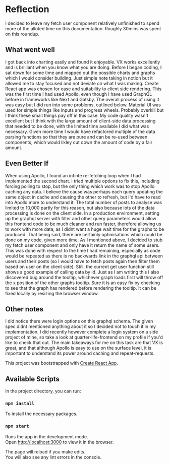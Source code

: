 # Reflection
I decided to leave my fetch user component relatively unfinished to spend more of the alloted time on this documentation. Roughly 30mins was spent on this roundup.

## What went well
I got back into charting easily and found it enjoyable. VX works excellently and is brilliant when you know what you are doing. Before I began coding, I sat down for some time and mapped out the possible charts and graphs which I would consider building. Just simple note taking in notion but it allowed me to stay focused and not deviate on what I was making. Create React app was chosen for ease and suitability to client side rendering. This was the first time I had used Apollo, even though I have used GraphQL before in frameworks like Next and Gatsby. The overall process of using it was easy but I did run into some problems, outlined below. Material UI was used for simple things like inputs and progress wheels. Probably overkill but I think these small things pay off in this case. My code quality wasn't excellent but I think with the large amount of client-side data processing that needed to be done, with the limited time available I did what was necessary. Given more time I would have refactored multiple of the data parsing functions so that they are pure and can be re-used between components, which would likley cut down the amount of code by a fair amount.

## Even Better If 
When using Apollo, I found an infinte re-fetching loop when I had implemented the second chart. I tried multiple options to fix this, including forcing polling to stop, but the only thing which work was to stop Apollo caching any data. I believe the cause was perhaps each query updating the same object in cache and causing the other to refresh, but I'd have to read into Apollo more to understand it. The total number of posts to analyse was limited to 10,000 partly for this reason, but also because lots of the data processing is done on the client side. In a production environment, setting up the graphql server with filter and other query parameters would allow this frontend code to be much cleaner and run faster, therefore allowing us to work with more data, as I didnt want a huge wait time for the graphs to be produced. That being said, there are certainly optimisations which could be done on my code, given more time. As I mentioned above, I decided to stub my fetch user component and only have it return the name of some users. This was done with respect to the time I had remaining, especially as code would be repeated as there is no backwards link in the graphql api between users and their posts (so I would have to fetch posts again then filter them based on user on the client side). Still, the current get user function still shows a good example of calling data by id. Just as I am writing this I also discovered bug around the tooltip, whichever graph loads first will throw off the x position of the other graphs tooltip. Sure it is an easy fix by checking to see that the graph has rendered before rendering the tooltip. It can be fixed locally by resizing the browser window.

## Other notes
I did notice there were login options on this graphql schema. The given spec didnt mentioned anything about it so I decided not to touch it in my implementation. I did recently however complete a login system on a side project of mine, so take a look at quarter-life-frontend on my profile if you'd like to check that out. The main takeaways for me on this task are that VX is great, and that although Apollo is easy to use on the surface level, it is important to understand its power around caching and repeat-requests. 


This project was bootstrapped with [Create React App](https://github.com/facebook/create-react-app).

## Available Scripts

In the project directory, you can run:

### `npm install`

To install the necessary packages.

### `npm start`

Runs the app in the development mode.<br />
Open [http://localhost:3000](http://localhost:3000) to view it in the browser.

The page will reload if you make edits.<br />
You will also see any lint errors in the console.

